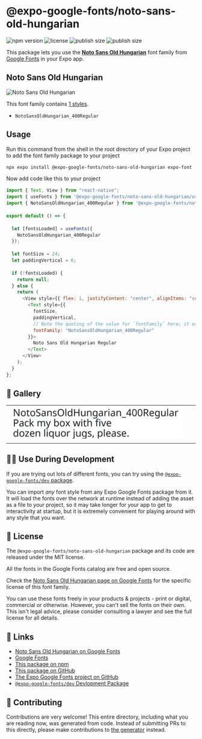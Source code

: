 # @expo-google-fonts/noto-sans-old-hungarian

![npm version](https://flat.badgen.net/npm/v/@expo-google-fonts/noto-sans-old-hungarian)
![license](https://flat.badgen.net/github/license/expo/google-fonts)
![publish size](https://flat.badgen.net/packagephobia/install/@expo-google-fonts/noto-sans-old-hungarian)
![publish size](https://flat.badgen.net/packagephobia/publish/@expo-google-fonts/noto-sans-old-hungarian)

This package lets you use the [**Noto Sans Old Hungarian**](https://fonts.google.com/specimen/Noto+Sans+Old+Hungarian) font family from [Google Fonts](https://fonts.google.com/) in your Expo app.

## Noto Sans Old Hungarian

![Noto Sans Old Hungarian](./font-family.png)

This font family contains [1 styles](#-gallery).

- `NotoSansOldHungarian_400Regular`

## Usage

Run this command from the shell in the root directory of your Expo project to add the font family package to your project

```sh
npx expo install @expo-google-fonts/noto-sans-old-hungarian expo-font
```

Now add code like this to your project

```js
import { Text, View } from "react-native";
import { useFonts } from '@expo-google-fonts/noto-sans-old-hungarian/useFonts';
import { NotoSansOldHungarian_400Regular } from '@expo-google-fonts/noto-sans-old-hungarian/400Regular';

export default () => {

  let [fontsLoaded] = useFonts({
    NotoSansOldHungarian_400Regular
  });

  let fontSize = 24;
  let paddingVertical = 6;

  if (!fontsLoaded) {
    return null;
  } else {
    return (
      <View style={{ flex: 1, justifyContent: "center", alignItems: "center" }}>
        <Text style={{
          fontSize,
          paddingVertical,
          // Note the quoting of the value for `fontFamily` here; it expects a string!
          fontFamily: "NotoSansOldHungarian_400Regular"
        }}>
          Noto Sans Old Hungarian Regular
        </Text>
      </View>
    );
  }
};
```

## 🔡 Gallery


||||
|-|-|-|
|![NotoSansOldHungarian_400Regular](./400Regular/NotoSansOldHungarian_400Regular.ttf.png)||||


## 👩‍💻 Use During Development

If you are trying out lots of different fonts, you can try using the [`@expo-google-fonts/dev` package](https://github.com/expo/google-fonts/tree/master/font-packages/dev#readme).

You can import _any_ font style from any Expo Google Fonts package from it. It will load the fonts over the network at runtime instead of adding the asset as a file to your project, so it may take longer for your app to get to interactivity at startup, but it is extremely convenient for playing around with any style that you want.


## 📖 License

The `@expo-google-fonts/noto-sans-old-hungarian` package and its code are released under the MIT license.

All the fonts in the Google Fonts catalog are free and open source.

Check the [Noto Sans Old Hungarian page on Google Fonts](https://fonts.google.com/specimen/Noto+Sans+Old+Hungarian) for the specific license of this font family.

You can use these fonts freely in your products & projects - print or digital, commercial or otherwise. However, you can't sell the fonts on their own. This isn't legal advice, please consider consulting a lawyer and see the full license for all details.

## 🔗 Links

- [Noto Sans Old Hungarian on Google Fonts](https://fonts.google.com/specimen/Noto+Sans+Old+Hungarian)
- [Google Fonts](https://fonts.google.com/)
- [This package on npm](https://www.npmjs.com/package/@expo-google-fonts/noto-sans-old-hungarian)
- [This package on GitHub](https://github.com/expo/google-fonts/tree/master/font-packages/noto-sans-old-hungarian)
- [The Expo Google Fonts project on GitHub](https://github.com/expo/google-fonts)
- [`@expo-google-fonts/dev` Devlopment Package](https://github.com/expo/google-fonts/tree/master/font-packages/dev)

## 🤝 Contributing

Contributions are very welcome! This entire directory, including what you are reading now, was generated from code. Instead of submitting PRs to this directly, please make contributions to [the generator](https://github.com/expo/google-fonts/tree/master/packages/generator) instead.

